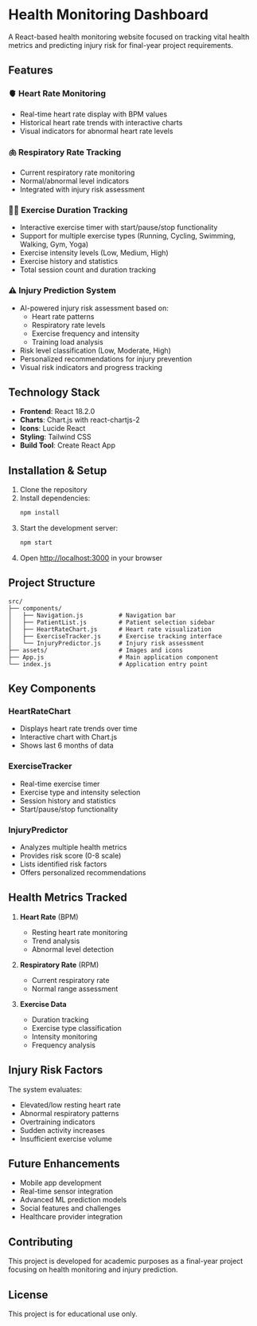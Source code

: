 # Health Monitoring Dashboard

A React-based health monitoring website focused on tracking vital health metrics and predicting injury risk for final-year project requirements.

## Features

### 🫀 Heart Rate Monitoring
- Real-time heart rate display with BPM values
- Historical heart rate trends with interactive charts
- Visual indicators for abnormal heart rate levels

### 🫁 Respiratory Rate Tracking
- Current respiratory rate monitoring
- Normal/abnormal level indicators
- Integrated with injury risk assessment

### 🏃‍♂️ Exercise Duration Tracking
- Interactive exercise timer with start/pause/stop functionality
- Support for multiple exercise types (Running, Cycling, Swimming, Walking, Gym, Yoga)
- Exercise intensity levels (Low, Medium, High)
- Exercise history and statistics
- Total session count and duration tracking

### ⚠️ Injury Prediction System
- AI-powered injury risk assessment based on:
  - Heart rate patterns
  - Respiratory rate levels
  - Exercise frequency and intensity
  - Training load analysis
- Risk level classification (Low, Moderate, High)
- Personalized recommendations for injury prevention
- Visual risk indicators and progress tracking

## Technology Stack

- **Frontend**: React 18.2.0
- **Charts**: Chart.js with react-chartjs-2
- **Icons**: Lucide React
- **Styling**: Tailwind CSS
- **Build Tool**: Create React App

## Installation & Setup

1. Clone the repository
2. Install dependencies:
   ```bash
   npm install
   ```
3. Start the development server:
   ```bash
   npm start
   ```
4. Open [http://localhost:3000](http://localhost:3000) in your browser

## Project Structure

```
src/
├── components/
│   ├── Navigation.js          # Navigation bar
│   ├── PatientList.js         # Patient selection sidebar
│   ├── HeartRateChart.js      # Heart rate visualization
│   ├── ExerciseTracker.js     # Exercise tracking interface
│   └── InjuryPredictor.js     # Injury risk assessment
├── assets/                    # Images and icons
├── App.js                     # Main application component
└── index.js                   # Application entry point
```

## Key Components

### HeartRateChart
- Displays heart rate trends over time
- Interactive chart with Chart.js
- Shows last 6 months of data

### ExerciseTracker
- Real-time exercise timer
- Exercise type and intensity selection
- Session history and statistics
- Start/pause/stop functionality

### InjuryPredictor
- Analyzes multiple health metrics
- Provides risk score (0-8 scale)
- Lists identified risk factors
- Offers personalized recommendations

## Health Metrics Tracked

1. **Heart Rate** (BPM)
   - Resting heart rate monitoring
   - Trend analysis
   - Abnormal level detection

2. **Respiratory Rate** (RPM)
   - Current respiratory rate
   - Normal range assessment

3. **Exercise Data**
   - Duration tracking
   - Exercise type classification
   - Intensity monitoring
   - Frequency analysis

## Injury Risk Factors

The system evaluates:
- Elevated/low resting heart rate
- Abnormal respiratory patterns
- Overtraining indicators
- Sudden activity increases
- Insufficient exercise volume

## Future Enhancements

- Mobile app development
- Real-time sensor integration
- Advanced ML prediction models
- Social features and challenges
- Healthcare provider integration

## Contributing

This project is developed for academic purposes as a final-year project focusing on health monitoring and injury prediction.

## License

This project is for educational use only.
